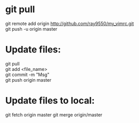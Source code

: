# git pull
git remote add origin http://github.com/ray9550/my_vimrc.git  
git push -u origin master  

# Update files:  
git pull  
git add <file_name>  
git commit -m "Msg"  
git push origin master  

# Update files to local:
git fetch origin master
git merge origin/master

